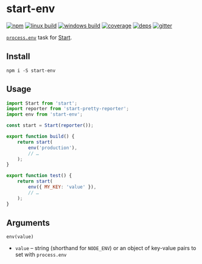 # start-env

[![npm](https://img.shields.io/npm/v/start-env.svg?style=flat-square)](https://www.npmjs.com/package/start-env)
[![linux build](https://img.shields.io/travis/start-runner/env.svg?label=linux&style=flat-square)](https://travis-ci.org/start-runner/env)
[![windows build](https://img.shields.io/appveyor/ci/start-runner/start.env?label=windows&style=flat-square)](https://ci.appveyor.com/project/start-runner/env)
[![coverage](https://img.shields.io/codecov/c/github/start-runner/env.svg?style=flat-square)](https://codecov.io/github/start-runner/env)
[![deps](https://img.shields.io/gemnasium/start-runner/env.svg?style=flat-square)](https://gemnasium.com/start-runner/env)
[![gitter](https://img.shields.io/badge/gitter-join_chat_%E2%86%92-00d06f.svg?style=flat-square)](https://gitter.im/start-runner/start)

[`process.env`](https://nodejs.org/api/process.html#process_process_env) task for [Start](https://github.com/start-runner/start).

## Install

```
npm i -S start-env
```

## Usage

```js
import Start from 'start';
import reporter from 'start-pretty-reporter';
import env from 'start-env';

const start = Start(reporter());

export function build() {
    return start(
        env('production'),
        // …
    );
}

export function test() {
    return start(
        env({ MY_KEY: 'value' }),
        // …
    );
}
```

## Arguments

`env(value)`

* `value` – string (shorthand for `NODE_ENV`) or an object of key-value pairs to set with `process.env`
